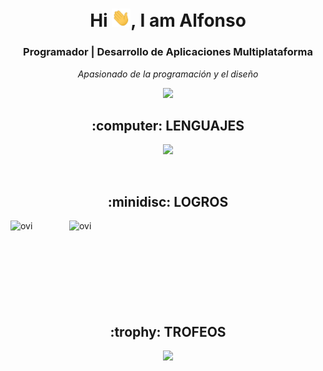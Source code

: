 <h1 align="center">Hi <img src="https://raw.githubusercontent.com/ABSphreak/ABSphreak/master/gifs/Hi.gif" width="30px">, I am Alfonso </h1>
<h3 align="center">Programador | Desarrollo de Aplicaciones Multiplataforma </h3>

<p align="center">
  <em>
    Apasionado de la programación y el diseño
  </em> 
  <br>
</p>

<p align="center">
  <img src="https://komarev.com/ghpvc/?username=alfonsaco&color=red&style=for-the-badge"/>
</p>   

<h2 align="center">:computer: LENGUAJES</h2>
<p align="center">
  <a href="https://skillicons.dev">
    <img src="https://skillicons.dev/icons?i=js,html,css,java,vscode,eclipse,mysql,ps,pr,ai&theme=dark&perline=10">
  </a>
</p>
<br>

<h2 align="center">:minidisc: LOGROS</h2>
<img align="left" src="https://github-readme-stats.vercel.app/api/top-langs?username=alfonsaco&show_icons=true&locale=en&layout=compact&theme=synthwave" alt="ovi" />
<img align="right" src="https://github-readme-stats.vercel.app/api?username=alfonsaco&show_icons=true&locale=en&theme=synthwave" alt="ovi" width="410" />
<br><br><br><br><br><br><br><br>

<h2 align="center">:trophy: TROFEOS</h2>
<p align="center">
   <img src="https://github-profile-trophy.vercel.app/?username=alfonsaco&theme=juicyfresh&no-bg=false" />  
</p>
